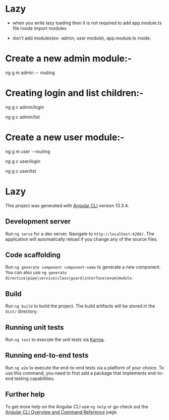 #  Lazy
- when you write lazy loading then it is not required to  add app.module.ts file inside import modules

- don't add modules(ex- admin, user module), app.module.ts inside.

 # Create a new admin module:-
 ng g m admin -- routing
 
 # Creating login and list children:-
 
 ng g c admin/login
 
 ng g c admin/list
 
 # Create a new user module:-
 ng g m user --routing

 ng g c user/login
 
 ng g c user/list

# Lazy

This project was generated with [Angular CLI](https://github.com/angular/angular-cli) version 13.3.4.

## Development server

Run `ng serve` for a dev server. Navigate to `http://localhost:4200/`. The application will automatically reload if you change any of the source files.

## Code scaffolding

Run `ng generate component component-name` to generate a new component. You can also use `ng generate directive|pipe|service|class|guard|interface|enum|module`.

## Build

Run `ng build` to build the project. The build artifacts will be stored in the `dist/` directory.

## Running unit tests

Run `ng test` to execute the unit tests via [Karma](https://karma-runner.github.io).

## Running end-to-end tests

Run `ng e2e` to execute the end-to-end tests via a platform of your choice. To use this command, you need to first add a package that implements end-to-end testing capabilities.

## Further help

To get more help on the Angular CLI use `ng help` or go check out the [Angular CLI Overview and Command Reference](https://angular.io/cli) page.
